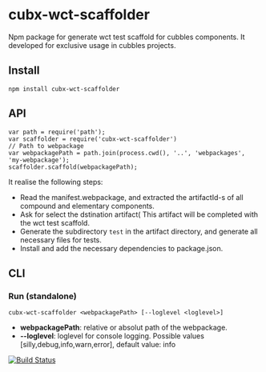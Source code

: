 # cubx-wct-scaffolder

Npm package for generate wct test scaffold for cubbles components. It developed for exclusive usage in cubbles projects.

## Install

    npm install cubx-wct-scaffolder

## API
    var path = require('path');
    var scaffolder = require('cubx-wct-scaffolder')
    // Path to webpackage
    var webpackagePath = path.join(process.cwd(), '..', 'webpackages', 'my-webpackage');
    scaffolder.scaffold(webpackagePath);

It realise the following steps:
* Read the manifest.webpackage, and extracted the artifactId-s  of all compound and elementary components.
* Ask for select the dstination artifact( This artifact will be completed with the wct test scaffold.
* Generate the subdirectory `test` in the artifact directory, and generate all necessary files for tests.
* Install and add the necessary dependencies to package.json.

## CLI

### Run (standalone)
    cubx-wct-scaffolder <webpackagePath> [--loglevel <loglevel>]

* __webpackagePath__: relative or absolut path of the webpackage.
* __--loglevel__: loglevel for console logging. Possible values [silly,debug,info,warn,error], default value: info


[npm-image]: https://img.shields.io/npm/v/cubx-wct-scaffolder.svg?style=flat
[npm-url]: https://npmjs.org/package/cubx-wct-scaffolder
[![Build Status](https://travis-ci.org/cubbles/cubx-wct-scaffolder.svg?branch=master)](https://travis-ci.org/cubbles/cubx-wct-scaffolder)
